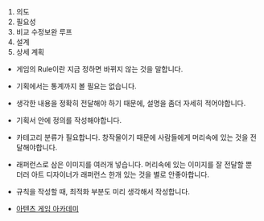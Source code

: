1. 의도
2. 필요성
3. 비교 수정보완 루프
4. 설계
5. 상세 계획

* 게임의 Rule이란 지금 정하면 바뀌지 않는 것을 말합니다.
* 기획에서는 통계까지 볼 필요는 없습니다.
* 생각한 내용을 정확히 전달해야 하기 때문에, 설명을 좀더 자세히 적어야합니다.
* 기획서 안에 정의를 작성해야합니다.
* 카테고리 분류가 필요합니다. 창작물이기 때문에 사람들에게 머리속에 있는 것을 전달해야합니다.
* 래퍼런스로 삼은 이미지를 여러개 넣습니다. 머리속에 있는 이미지를 잘 전달할 뿐더러 아트 디자이너가 래퍼런스 한개 있는 것을 별로 안좋아합니다.

* 규칙을 작성할 때, 최적화 부분도 미리 생각해서 작성합니다.

* [아텐츠 게임 아카데미](https://atentsgame.com/curriculumDetail.do?no=118)
